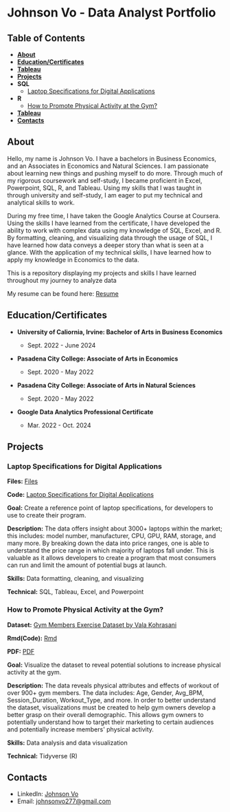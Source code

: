 # Johnson Vo - Data Analyst Portfolio

## Table of Contents
 - [**About**](#About)
 - [**Education/Certificates**](#educationcertificates)
 - [**Tableau**](https://public.tableau.com/app/profile/johnson.vo1109/vizzes)
 - [**Projects**](#Projects)
  - **SQL**
    - [Laptop Specifications for Digital Applications](#laptop-specifications-for-digital-applications)
  - **R**
    - [How to Promote Physical Activity at the Gym?](#how-to-promote-physical-activity-at-the-gym)
  - [**Tableau**](https://public.tableau.com/app/profile/johnson.vo1109/vizzes)
 - [**Contacts**](#Contacts)

## About
Hello, my name is Johnson Vo. I have a bachelors in Business Economics, and an Associates in Economics and Natural Sciences. I am passionate about learning new things and pushing myself to do more. Through much of my rigorous coursework and self-study, I became proficient in Excel, Powerpoint, SQL, R, and Tableau. Using my skills that I was taught in through university and self-study, I am eager to put my technical and analytical skills to work. 

During my free time, I have taken the Google Analytics Course at Coursera. Using the skills I have learned from the certificate, I have developed the ability to work with complex data using my knowledge of SQL, Excel, and R. By formatting, cleaning, and visualizing data through the usage of SQL, I have learned how data conveys a deeper story than what is seen at a glance. With the application of my technical skills, I have learned how to apply my knowledge in Economics to the data.

This is a repository displaying my projects and skills I have learned throughout my journey to analyze data

My resume can be found here: [Resume](https://github.com/jehnsun/DataPortfolio/blob/main/Resume%20Data%20Analytics%20-%20Johnson%20Vo%20.pdf)

## Education/Certificates

- **University of Caliornia, Irvine: Bachelor of Arts in Business Economics**
  - Sept. 2022 - June 2024
    
- **Pasadena City College: Associate of Arts in Economics**
  - Sept. 2020 - May 2022
    
- **Pasadena City College: Associate of Arts in Natural Sciences**
  - Sept. 2020 - May 2022
    
- **Google Data Analytics Professional Certificate**
  - Mar. 2022 - Oct. 2024  


## Projects

### Laptop Specifications for Digital Applications

**Files:** [Files](https://github.com/jehnsun/case_study_laptop_specifications_9_23_24/tree/main)

**Code:** [Laptop Specifications for Digital Applications](https://github.com/jehnsun/case_study_laptop_specifications_9_23_24/blob/main/SQL%20script%20for%20laptops.sql)

**Goal:** Create a reference point of laptop specifications, for developers to use to create their program.

**Description:** The data offers insight about 3000+ laptops within the market; this includes: model number, manufacturer, CPU, GPU, RAM, storage, and many more. By breaking down the data into price ranges, one is able to understand the price range in which majority of laptops fall under. This is valuable as it allows developers to create a program that most consumers can run and limit the amount of potential bugs at launch.

**Skills:** Data formatting, cleaning, and visualizing

**Technical:** SQL, Tableau, Excel, and Powerpoint

### How to Promote Physical Activity at the Gym?

**Dataset:** [Gym Members Exercise Dataset by Vala Kohrasani](https://www.kaggle.com/datasets/valakhorasani/gym-members-exercise-dataset)

**Rmd(Code):** [Rmd](https://github.com/jehnsun/gym_analysis_10_22_24/blob/main/R%20Markdown%20-%20Gym%20Dataset%2010.22.24.Rmd)

**PDF:** [PDF](https://github.com/jehnsun/gym_analysis_10_22_24/blob/main/R-Markdown%20-%20Gym-Dataset-10.22.24.pdf)

**Goal:** Visualize the dataset to reveal potential solutions to increase physical activity at the gym.

**Description:** The data reveals physical attributes and effects of workout of over 900+ gym members. The data includes: Age, Gender, Avg_BPM, Session_Duration, Workout_Type, and more. In order to better understand the dataset, visualizations must be created to help gym owners develop a better grasp on their overall demographic. This allows gym owners to potentially understand how to target their marketing to certain audiences and potentially increase members' physical activity.

**Skills:** Data analysis and data visualization

**Technical:** Tidyverse (R)

## Contacts
- LinkedIn: [Johnson Vo](https://www.linkedin.com/in/vo-johnson/)
- Email: johnsonvo277@gmail.com


